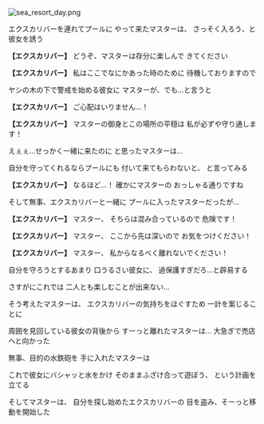 
![sea_resort_day.png](../images/backgrounds/sea_resort_day.png)

エクスカリバーを連れてプールに
やって来たマスターは、
さっそく入ろう、と彼女を誘う

**【エクスカリバー】**
どうぞ、マスターは存分に楽しんで
きてください

**【エクスカリバー】**
私はここでなにかあった時のために
待機しておりますので

ヤシの木の下で警戒を始める彼女に
マスターが、でも…と言うと

**【エクスカリバー】**
ご心配はいりません…！

**【エクスカリバー】**
マスターの御身とこの場所の平穏は
私が必ずや守り通します！

えぇぇ…せっかく一緒に来たのに
と思ったマスターは…

自分を守ってくれるならプールにも
付いて来てもらわないと、
と言ってみる

**【エクスカリバー】**
なるほど…！
確かにマスターの
おっしゃる通りですね

そして無事、エクスカリバーと一緒に
プールに入ったマスターだったが…

**【エクスカリバー】**
マスター、
そちらは混み合っているので
危険です！

**【エクスカリバー】**
マスター、
ここから先は深いので
お気をつけください！

**【エクスカリバー】**
マスター、
私からなるべく離れないでください！

自分を守ろうとするあまり
口うるさい彼女に、
過保護すぎだろ…と辟易する

さすがにこれでは
二人とも楽しむことが出来ない…

そう考えたマスターは、
エクスカリバーの気持ちをほぐすため
一計を案じることに

周囲を見回している彼女の背後から
すーっと離れたマスターは…
大急ぎで売店へと向かった

無事、目的の水鉄砲を
手に入れたマスターは

これで彼女にバシャッと水をかけ
そのままふざけ合って遊ぼう、
という計画を立てる

そしてマスターは、
自分を探し始めたエクスカリバーの
目を盗み、そーっと移動を開始した